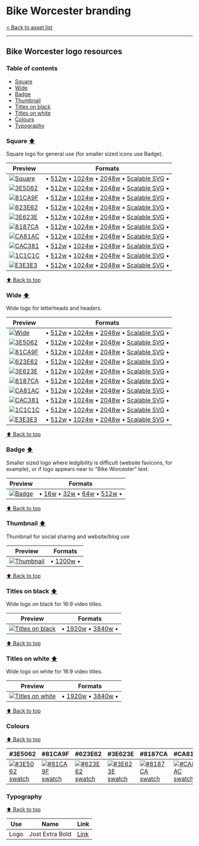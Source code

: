 # Bike Worcester branding

[< Back to asset list](./index.md)

---

## Bike Worcester logo resources

### Table of contents

- [Square](#square)
- [Wide](#wide)
- [Badge](#badge)
- [Thumbnail](#thumbnail)
- [Titles on black](#titles-on-black)
- [Titles on white](#titles-on-white)
- [Colours](#colours)
- [Typography](#typography)

### Square [⬆️](#table-of-contents)
Square logo for general use (for smaller sized icons use Badge).

| Preview | Formats |
| ------- | ------- |
| [![Square](../assets/bike_worcester-logo/bike_worcester-logo-square-256.png)](bike_worcester-logo-square.md) | &bull; [512w](../assets/bike_worcester-logo/bike_worcester-logo-square-512.png) &bull; [1024w](../assets/bike_worcester-logo/bike_worcester-logo-square-1024.png) &bull; [2048w](../assets/bike_worcester-logo/bike_worcester-logo-square-2048.png) &bull; [Scalable SVG](../assets/bike_worcester-logo/bike_worcester-logo-square.svg) &bull; |
  | [![ 3E5062](../assets/bike_worcester-logo/bike_worcester-logo-square-mono-3E5062-256.png)](bike_worcester-logo-square.md#3E5062) | &bull; [512w](../assets/bike_worcester-logo/bike_worcester-logo-square-mono-3E5062-512.png) &bull; [1024w](../assets/bike_worcester-logo/bike_worcester-logo-square-mono-3E5062-1024.png) &bull; [2048w](../assets/bike_worcester-logo/bike_worcester-logo-square-mono-3E5062-2048.png) &bull; [Scalable SVG](../assets/bike_worcester-logo/bike_worcester-logo-square-mono-3E5062.svg) &bull; |
  | [![ 81CA9F](../assets/bike_worcester-logo/bike_worcester-logo-square-mono-81CA9F-256.png)](bike_worcester-logo-square.md#81CA9F) | &bull; [512w](../assets/bike_worcester-logo/bike_worcester-logo-square-mono-81CA9F-512.png) &bull; [1024w](../assets/bike_worcester-logo/bike_worcester-logo-square-mono-81CA9F-1024.png) &bull; [2048w](../assets/bike_worcester-logo/bike_worcester-logo-square-mono-81CA9F-2048.png) &bull; [Scalable SVG](../assets/bike_worcester-logo/bike_worcester-logo-square-mono-81CA9F.svg) &bull; |
  | [![ 623E62](../assets/bike_worcester-logo/bike_worcester-logo-square-mono-623E62-256.png)](bike_worcester-logo-square.md#623E62) | &bull; [512w](../assets/bike_worcester-logo/bike_worcester-logo-square-mono-623E62-512.png) &bull; [1024w](../assets/bike_worcester-logo/bike_worcester-logo-square-mono-623E62-1024.png) &bull; [2048w](../assets/bike_worcester-logo/bike_worcester-logo-square-mono-623E62-2048.png) &bull; [Scalable SVG](../assets/bike_worcester-logo/bike_worcester-logo-square-mono-623E62.svg) &bull; |
  | [![ 3E623E](../assets/bike_worcester-logo/bike_worcester-logo-square-mono-3E623E-256.png)](bike_worcester-logo-square.md#3E623E) | &bull; [512w](../assets/bike_worcester-logo/bike_worcester-logo-square-mono-3E623E-512.png) &bull; [1024w](../assets/bike_worcester-logo/bike_worcester-logo-square-mono-3E623E-1024.png) &bull; [2048w](../assets/bike_worcester-logo/bike_worcester-logo-square-mono-3E623E-2048.png) &bull; [Scalable SVG](../assets/bike_worcester-logo/bike_worcester-logo-square-mono-3E623E.svg) &bull; |
  | [![ 8187CA](../assets/bike_worcester-logo/bike_worcester-logo-square-mono-8187CA-256.png)](bike_worcester-logo-square.md#8187CA) | &bull; [512w](../assets/bike_worcester-logo/bike_worcester-logo-square-mono-8187CA-512.png) &bull; [1024w](../assets/bike_worcester-logo/bike_worcester-logo-square-mono-8187CA-1024.png) &bull; [2048w](../assets/bike_worcester-logo/bike_worcester-logo-square-mono-8187CA-2048.png) &bull; [Scalable SVG](../assets/bike_worcester-logo/bike_worcester-logo-square-mono-8187CA.svg) &bull; |
  | [![ CA81AC](../assets/bike_worcester-logo/bike_worcester-logo-square-mono-CA81AC-256.png)](bike_worcester-logo-square.md#CA81AC) | &bull; [512w](../assets/bike_worcester-logo/bike_worcester-logo-square-mono-CA81AC-512.png) &bull; [1024w](../assets/bike_worcester-logo/bike_worcester-logo-square-mono-CA81AC-1024.png) &bull; [2048w](../assets/bike_worcester-logo/bike_worcester-logo-square-mono-CA81AC-2048.png) &bull; [Scalable SVG](../assets/bike_worcester-logo/bike_worcester-logo-square-mono-CA81AC.svg) &bull; |
  | [![ CAC381](../assets/bike_worcester-logo/bike_worcester-logo-square-mono-CAC381-256.png)](bike_worcester-logo-square.md#CAC381) | &bull; [512w](../assets/bike_worcester-logo/bike_worcester-logo-square-mono-CAC381-512.png) &bull; [1024w](../assets/bike_worcester-logo/bike_worcester-logo-square-mono-CAC381-1024.png) &bull; [2048w](../assets/bike_worcester-logo/bike_worcester-logo-square-mono-CAC381-2048.png) &bull; [Scalable SVG](../assets/bike_worcester-logo/bike_worcester-logo-square-mono-CAC381.svg) &bull; |
  | [![ 1C1C1C](../assets/bike_worcester-logo/bike_worcester-logo-square-mono-1C1C1C-256.png)](bike_worcester-logo-square.md#1C1C1C) | &bull; [512w](../assets/bike_worcester-logo/bike_worcester-logo-square-mono-1C1C1C-512.png) &bull; [1024w](../assets/bike_worcester-logo/bike_worcester-logo-square-mono-1C1C1C-1024.png) &bull; [2048w](../assets/bike_worcester-logo/bike_worcester-logo-square-mono-1C1C1C-2048.png) &bull; [Scalable SVG](../assets/bike_worcester-logo/bike_worcester-logo-square-mono-1C1C1C.svg) &bull; |
  | [![ E3E3E3](../assets/bike_worcester-logo/bike_worcester-logo-square-mono-E3E3E3-256.png)](bike_worcester-logo-square.md#E3E3E3) | &bull; [512w](../assets/bike_worcester-logo/bike_worcester-logo-square-mono-E3E3E3-512.png) &bull; [1024w](../assets/bike_worcester-logo/bike_worcester-logo-square-mono-E3E3E3-1024.png) &bull; [2048w](../assets/bike_worcester-logo/bike_worcester-logo-square-mono-E3E3E3-2048.png) &bull; [Scalable SVG](../assets/bike_worcester-logo/bike_worcester-logo-square-mono-E3E3E3.svg) &bull; |

[⬆️ Back to top](#table-of-contents)
### Wide [⬆️](#table-of-contents)
Wide logo for letterheads and headers.

| Preview | Formats |
| ------- | ------- |
| [![Wide](../assets/bike_worcester-logo/bike_worcester-logo-wide-256.png)](bike_worcester-logo-wide.md) | &bull; [512w](../assets/bike_worcester-logo/bike_worcester-logo-wide-512.png) &bull; [1024w](../assets/bike_worcester-logo/bike_worcester-logo-wide-1024.png) &bull; [2048w](../assets/bike_worcester-logo/bike_worcester-logo-wide-2048.png) &bull; [Scalable SVG](../assets/bike_worcester-logo/bike_worcester-logo-wide.svg) &bull; |
  | [![ 3E5062](../assets/bike_worcester-logo/bike_worcester-logo-wide-mono-3E5062-256.png)](bike_worcester-logo-wide.md#3E5062) | &bull; [512w](../assets/bike_worcester-logo/bike_worcester-logo-wide-mono-3E5062-512.png) &bull; [1024w](../assets/bike_worcester-logo/bike_worcester-logo-wide-mono-3E5062-1024.png) &bull; [2048w](../assets/bike_worcester-logo/bike_worcester-logo-wide-mono-3E5062-2048.png) &bull; [Scalable SVG](../assets/bike_worcester-logo/bike_worcester-logo-wide-mono-3E5062.svg) &bull; |
  | [![ 81CA9F](../assets/bike_worcester-logo/bike_worcester-logo-wide-mono-81CA9F-256.png)](bike_worcester-logo-wide.md#81CA9F) | &bull; [512w](../assets/bike_worcester-logo/bike_worcester-logo-wide-mono-81CA9F-512.png) &bull; [1024w](../assets/bike_worcester-logo/bike_worcester-logo-wide-mono-81CA9F-1024.png) &bull; [2048w](../assets/bike_worcester-logo/bike_worcester-logo-wide-mono-81CA9F-2048.png) &bull; [Scalable SVG](../assets/bike_worcester-logo/bike_worcester-logo-wide-mono-81CA9F.svg) &bull; |
  | [![ 623E62](../assets/bike_worcester-logo/bike_worcester-logo-wide-mono-623E62-256.png)](bike_worcester-logo-wide.md#623E62) | &bull; [512w](../assets/bike_worcester-logo/bike_worcester-logo-wide-mono-623E62-512.png) &bull; [1024w](../assets/bike_worcester-logo/bike_worcester-logo-wide-mono-623E62-1024.png) &bull; [2048w](../assets/bike_worcester-logo/bike_worcester-logo-wide-mono-623E62-2048.png) &bull; [Scalable SVG](../assets/bike_worcester-logo/bike_worcester-logo-wide-mono-623E62.svg) &bull; |
  | [![ 3E623E](../assets/bike_worcester-logo/bike_worcester-logo-wide-mono-3E623E-256.png)](bike_worcester-logo-wide.md#3E623E) | &bull; [512w](../assets/bike_worcester-logo/bike_worcester-logo-wide-mono-3E623E-512.png) &bull; [1024w](../assets/bike_worcester-logo/bike_worcester-logo-wide-mono-3E623E-1024.png) &bull; [2048w](../assets/bike_worcester-logo/bike_worcester-logo-wide-mono-3E623E-2048.png) &bull; [Scalable SVG](../assets/bike_worcester-logo/bike_worcester-logo-wide-mono-3E623E.svg) &bull; |
  | [![ 8187CA](../assets/bike_worcester-logo/bike_worcester-logo-wide-mono-8187CA-256.png)](bike_worcester-logo-wide.md#8187CA) | &bull; [512w](../assets/bike_worcester-logo/bike_worcester-logo-wide-mono-8187CA-512.png) &bull; [1024w](../assets/bike_worcester-logo/bike_worcester-logo-wide-mono-8187CA-1024.png) &bull; [2048w](../assets/bike_worcester-logo/bike_worcester-logo-wide-mono-8187CA-2048.png) &bull; [Scalable SVG](../assets/bike_worcester-logo/bike_worcester-logo-wide-mono-8187CA.svg) &bull; |
  | [![ CA81AC](../assets/bike_worcester-logo/bike_worcester-logo-wide-mono-CA81AC-256.png)](bike_worcester-logo-wide.md#CA81AC) | &bull; [512w](../assets/bike_worcester-logo/bike_worcester-logo-wide-mono-CA81AC-512.png) &bull; [1024w](../assets/bike_worcester-logo/bike_worcester-logo-wide-mono-CA81AC-1024.png) &bull; [2048w](../assets/bike_worcester-logo/bike_worcester-logo-wide-mono-CA81AC-2048.png) &bull; [Scalable SVG](../assets/bike_worcester-logo/bike_worcester-logo-wide-mono-CA81AC.svg) &bull; |
  | [![ CAC381](../assets/bike_worcester-logo/bike_worcester-logo-wide-mono-CAC381-256.png)](bike_worcester-logo-wide.md#CAC381) | &bull; [512w](../assets/bike_worcester-logo/bike_worcester-logo-wide-mono-CAC381-512.png) &bull; [1024w](../assets/bike_worcester-logo/bike_worcester-logo-wide-mono-CAC381-1024.png) &bull; [2048w](../assets/bike_worcester-logo/bike_worcester-logo-wide-mono-CAC381-2048.png) &bull; [Scalable SVG](../assets/bike_worcester-logo/bike_worcester-logo-wide-mono-CAC381.svg) &bull; |
  | [![ 1C1C1C](../assets/bike_worcester-logo/bike_worcester-logo-wide-mono-1C1C1C-256.png)](bike_worcester-logo-wide.md#1C1C1C) | &bull; [512w](../assets/bike_worcester-logo/bike_worcester-logo-wide-mono-1C1C1C-512.png) &bull; [1024w](../assets/bike_worcester-logo/bike_worcester-logo-wide-mono-1C1C1C-1024.png) &bull; [2048w](../assets/bike_worcester-logo/bike_worcester-logo-wide-mono-1C1C1C-2048.png) &bull; [Scalable SVG](../assets/bike_worcester-logo/bike_worcester-logo-wide-mono-1C1C1C.svg) &bull; |
  | [![ E3E3E3](../assets/bike_worcester-logo/bike_worcester-logo-wide-mono-E3E3E3-256.png)](bike_worcester-logo-wide.md#E3E3E3) | &bull; [512w](../assets/bike_worcester-logo/bike_worcester-logo-wide-mono-E3E3E3-512.png) &bull; [1024w](../assets/bike_worcester-logo/bike_worcester-logo-wide-mono-E3E3E3-1024.png) &bull; [2048w](../assets/bike_worcester-logo/bike_worcester-logo-wide-mono-E3E3E3-2048.png) &bull; [Scalable SVG](../assets/bike_worcester-logo/bike_worcester-logo-wide-mono-E3E3E3.svg) &bull; |

[⬆️ Back to top](#table-of-contents)
### Badge [⬆️](#table-of-contents)
Smaller sized logo where ledgibility is difficult (website favicons, for example), or if logo appears near to &quot;Bike Worcester&quot; text.

| Preview | Formats |
| ------- | ------- |
| [![Badge](../assets/bike_worcester-logo/bike_worcester-logo-badge-256.png)](bike_worcester-logo-badge.md) | &bull; [16w](../assets/bike_worcester-logo/bike_worcester-logo-badge-16.png) &bull; [32w](../assets/bike_worcester-logo/bike_worcester-logo-badge-32.png) &bull; [64w](../assets/bike_worcester-logo/bike_worcester-logo-badge-64.png) &bull; [512w](../assets/bike_worcester-logo/bike_worcester-logo-badge-512.png)  &bull; |

[⬆️ Back to top](#table-of-contents)
### Thumbnail [⬆️](#table-of-contents)
Thumbnail for social sharing and website/blog use

| Preview | Formats |
| ------- | ------- |
| [![Thumbnail](../assets/bike_worcester-logo/bike_worcester-logo-thumbnail-256.png)](bike_worcester-logo-thumbnail.md) | &bull; [1200w](../assets/bike_worcester-logo/bike_worcester-logo-thumbnail-1200.png)  &bull; |

[⬆️ Back to top](#table-of-contents)
### Titles on black [⬆️](#table-of-contents)
Wide logo on black for 16:9 video titles.

| Preview | Formats |
| ------- | ------- |
| [![Titles on black](../assets/bike_worcester-logo/bike_worcester-logo-titles-black-256.png)](bike_worcester-logo-titles-black.md) | &bull; [1920w](../assets/bike_worcester-logo/bike_worcester-logo-titles-black-1920.png) &bull; [3840w](../assets/bike_worcester-logo/bike_worcester-logo-titles-black-3840.png)  &bull; |

[⬆️ Back to top](#table-of-contents)
### Titles on white [⬆️](#table-of-contents)
Wide logo on white for 16:9 video titles.

| Preview | Formats |
| ------- | ------- |
| [![Titles on white](../assets/bike_worcester-logo/bike_worcester-logo-titles-white-256.png)](bike_worcester-logo-titles-white.md) | &bull; [1920w](../assets/bike_worcester-logo/bike_worcester-logo-titles-white-1920.png) &bull; [3840w](../assets/bike_worcester-logo/bike_worcester-logo-titles-white-3840.png)  &bull; |

[⬆️ Back to top](#table-of-contents)

### Colours

[⬆️ Back to top](#table-of-contents)

| #3E5062 |  #81CA9F |  #623E62 |  #3E623E |  #8187CA |  #CA81AC |  #CAC381 |  #1C1C1C |  #E3E3E3 | 
| --- |  --- |  --- |  --- |  --- |  --- |  --- |  --- |  --- | 
| [![#3E5062 swatch](../assets/bike_worcester-logo/swatch-3E5062.png)]() |  [![#81CA9F swatch](../assets/bike_worcester-logo/swatch-81CA9F.png)]() |  [![#623E62 swatch](../assets/bike_worcester-logo/swatch-623E62.png)]() |  [![#3E623E swatch](../assets/bike_worcester-logo/swatch-3E623E.png)]() |  [![#8187CA swatch](../assets/bike_worcester-logo/swatch-8187CA.png)]() |  [![#CA81AC swatch](../assets/bike_worcester-logo/swatch-CA81AC.png)]() |  [![#CAC381 swatch](../assets/bike_worcester-logo/swatch-CAC381.png)]() |  [![#1C1C1C swatch](../assets/bike_worcester-logo/swatch-1C1C1C.png)]() |  [![#E3E3E3 swatch](../assets/bike_worcester-logo/swatch-E3E3E3.png)]() | 

### Typography

[⬆️ Back to top](#table-of-contents)

| Use | Name | Link |
| --- | --- | --- |
| Logo | Jost Extra Bold | [Link](https://fonts.google.com/specimen/Jost) |
